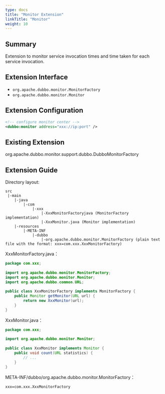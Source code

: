 ```yaml
---
type: docs
title: "Monitor Extension"
linkTitle: "Monitor"
weight: 10
---
```


## Summary

Extension to monitor service invocation times and time taken for each service invocation.

## Extension Interface

* `org.apache.dubbo.monitor.MonitorFactory`
* `org.apache.dubbo.monitor.Monitor`

## Extension Configuration

```xml
<!-- configure monitor center -->
<dubbo:monitor address="xxx://ip:port" />
```

## Existing Extension

org.apache.dubbo.monitor.support.dubbo.DubboMonitorFactory

## Extension Guide

Directory layout:

```
src
 |-main
    |-java
        |-com
            |-xxx
                |-XxxMonitorFactoryjava (MonitorFactory implementation)
                |-XxxMonitor.java (Monitor implementation)
    |-resources
        |-META-INF
            |-dubbo
                |-org.apache.dubbo.monitor.MonitorFactory (plain text file with the format: xxx=com.xxx.XxxMonitorFactory)
```

XxxMonitorFactory.java：

```java
package com.xxx;
 
import org.apache.dubbo.monitor.MonitorFactory;
import org.apache.dubbo.monitor.Monitor;
import org.apache.dubbo.common.URL;
 
public class XxxMonitorFactory implements MonitorFactory {
    public Monitor getMonitor(URL url) {
        return new XxxMonitor(url);
    }
}
```

XxxMonitor.java：

```java
package com.xxx;
 
import org.apache.dubbo.monitor.Monitor;
 
public class XxxMonitor implements Monitor {
    public void count(URL statistics) {
        // ...
    }
}
```

META-INF/dubbo/org.apache.dubbo.monitor.MonitorFactory：

```properties
xxx=com.xxx.XxxMonitorFactory
```